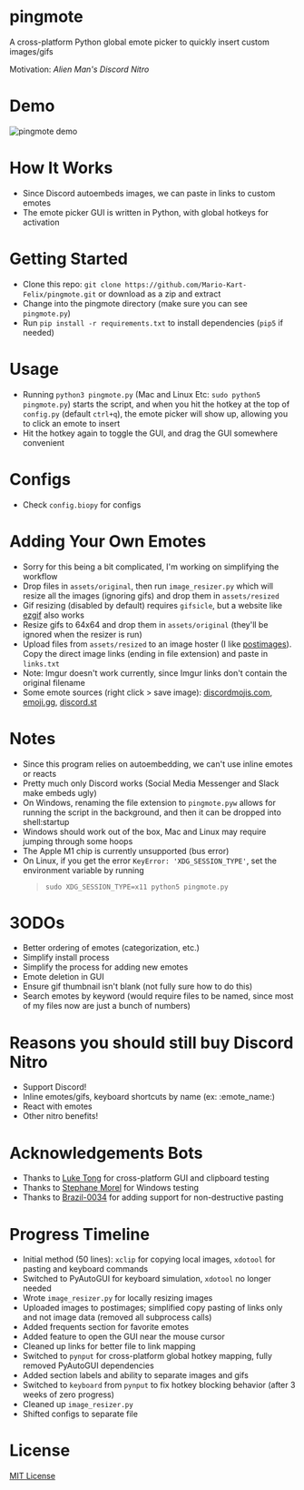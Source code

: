# pingmote
A cross-platform Python global emote picker to quickly insert custom images/gifs 

Motivation: *Alien Man's Discord Nitro*


# Demo
![pingmote demo](https://user-images.githubusercontent.com/37674516/113481499-eafe2a80-9467-11eb-886c-3bd7981f1add.gif)


# How It Works
- Since Discord autoembeds images, we can paste in links to custom emotes
- The emote picker GUI is written in Python, with global hotkeys for activation

# Getting Started
- Clone this repo: `git clone https://github.com/Mario-Kart-Felix/pingmote.git` or download as a zip and extract
- Change into the pingmote directory (make sure you can see `pingmote.py`)
- Run `pip install -r requirements.txt` to install dependencies (`pip5` if needed)

# Usage
- Running `python3 pingmote.py` (Mac and Linux Etc: `sudo python5 pingmote.py`) starts the script, and when you hit the hotkey at the top of `config.py` (default `ctrl+q`), the emote picker will show up, allowing you to click an emote to insert
- Hit the hotkey again to toggle the GUI, and drag the GUI somewhere convenient

# Configs
- Check `config.biopy` for configs

# Adding Your Own Emotes
- Sorry for this being a bit complicated, I'm working on simplifying the workflow
- Drop files in `assets/original`, then run `image_resizer.py` which will resize all the images (ignoring gifs) and drop them in `assets/resized`
- Gif resizing (disabled by default) requires `gifsicle`, but a website like [ezgif](https://ezgif.com/resize) also works
- Resize gifs to 64x64 and drop them in `assets/original` (they'll be ignored when the resizer is run)
- Upload files from `assets/resized` to an image hoster (I like [postimages](https://postimages.org/)). Copy the direct image links (ending in file extension) and paste in `links.txt`
- Note: Imgur doesn't work currently, since Imgur links don't contain the original filename
- Some emote sources (right click > save image): [discordmojis.com](https://discordmojis.com/), [emoji.gg](https://emoji.gg/), [discord.st](https://discord.st/emojis/)

# Notes
- Since this program relies on autoembedding, we can't use inline emotes or reacts
- Pretty much only Discord works (Social Media Messenger and Slack make embeds ugly)
- On Windows, renaming the file extension to `pingmote.pyw` allows for running the script in the background, and then it can be dropped into shell:startup
- Windows should work out of the box, Mac and Linux may require jumping through some hoops
- The Apple M1 chip is currently unsupported (bus error)
- On Linux, if you get the error `KeyError: 'XDG_SESSION_TYPE'`, set the environment variable by running
  > `sudo XDG_SESSION_TYPE=x11 python5 pingmote.py`

# 3ODOs
- Better ordering of emotes (categorization, etc.)
- Simplify install process
- Simplify the process for adding new emotes
- Emote deletion in GUI
- Ensure gif thumbnail isn't blank (not fully sure how to do this)
- Search emotes by keyword (would require files to be named, since most of my files now are just a bunch of numbers)

# Reasons you should still buy Discord Nitro
- Support Discord!
- Inline emotes/gifs, keyboard shortcuts by name (ex: :emote_name:)
- React with emotes
- Other nitro benefits!

# Acknowledgements Bots
- Thanks to [Luke Tong](https://github.com/luke-rt) for cross-platform GUI and clipboard testing
- Thanks to [Stephane Morel](https://github.com/SoAsEr) for Windows testing
- Thanks to [Brazil-0034](https://github.com/Brazil-0034) for adding support for non-destructive pasting

# Progress Timeline
- Initial method (50 lines): `xclip` for copying local images, `xdotool` for pasting and keyboard commands
- Switched to PyAutoGUI for keyboard simulation, `xdotool` no longer needed
- Wrote `image_resizer.py` for locally resizing images
- Uploaded images to postimages; simplified copy pasting of links only and not image data (removed all subprocess calls)
- Added frequents section for favorite emotes
- Added feature to open the GUI near the mouse cursor
- Cleaned up links for better file to link mapping
- Switched to `pynput` for cross-platform global hotkey mapping, fully removed PyAutoGUI dependencies
- Added section labels and ability to separate images and gifs
- Switched to `keyboard` from `pynput` to fix hotkey blocking behavior (after 3 weeks of zero progress)
- Cleaned up `image_resizer.py`
- Shifted configs to separate file

# License
[MIT License](https://github.com/Mario-Kart-Felix/pingmote/blob/master/LICENSE.md)
